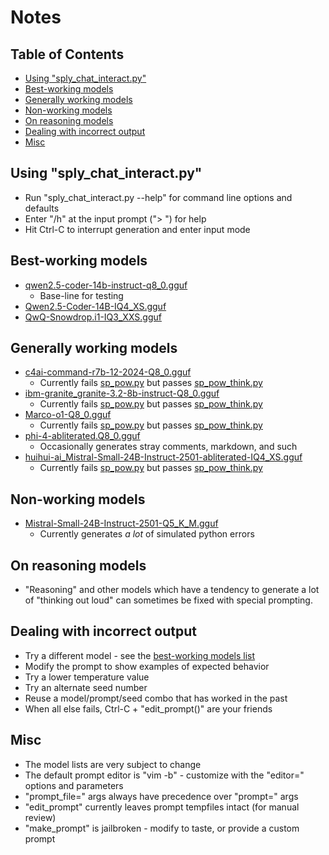 # Notes

## Table of Contents

- [Using "sply_chat_interact.py"](#using-sply_chat_interactpy)
- [Best-working models](#best-working-models)
- [Generally working models](#generally-working-models)
- [Non-working models](#non-working-models)
- [On reasoning models](#on-reasoning-models)
- [Dealing with incorrect output](#dealing-with-incorrect-output)
- [Misc](#misc)

## Using "sply_chat_interact.py"
  * Run "sply_chat_interact.py --help" for command line options and defaults
  * Enter "/h" at the input prompt ("> ") for help
  * Hit Ctrl-C to interrupt generation and enter input mode

## Best-working models
  * [qwen2.5-coder-14b-instruct-q8_0.gguf](https://huggingface.co/Qwen/Qwen2.5-Coder-14B-Instruct-GGUF/blob/main/qwen2.5-coder-14b-instruct-q8_0.gguf)
    - Base-line for testing
  * [Qwen2.5-Coder-14B-IQ4_XS.gguf](https://huggingface.co/bartowski/Qwen2.5-Coder-14B-GGUF/blob/main/Qwen2.5-Coder-14B-IQ4_XS.gguf)
  * [QwQ-Snowdrop.i1-IQ3_XXS.gguf](https://huggingface.co/mradermacher/QwQ-Snowdrop-i1-GGUF/blob/main/QwQ-Snowdrop.i1-IQ3_XXS.gguf)

## Generally working models
  * [c4ai-command-r7b-12-2024-Q8_0.gguf](https://huggingface.co/bartowski/c4ai-command-r7b-12-2024-GGUF/blob/main/c4ai-command-r7b-12-2024-Q8_0.gguf)
    - Currently fails [sp_pow.py](examples/sp_pow.py) but passes [sp_pow_think.py](examples/sp_pow_think.py)
  * [ibm-granite_granite-3.2-8b-instruct-Q8_0.gguf](https://huggingface.co/bartowski/ibm-granite_granite-3.2-8b-instruct-GGUF/blob/main/ibm-granite_granite-3.2-8b-instruct-Q8_0.gguf)
    - Currently fails [sp_pow.py](examples/sp_pow.py) but passes [sp_pow_think.py](examples/sp_pow_think.py)
  * [Marco-o1-Q8_0.gguf](https://huggingface.co/bartowski/Marco-o1-GGUF/blob/main/Marco-o1-Q8_0.gguf)
    - Currently fails [sp_pow.py](examples/sp_pow.py) but passes [sp_pow_think.py](examples/sp_pow_think.py)
  * [phi-4-abliterated.Q8_0.gguf](https://huggingface.co/mradermacher/phi-4-abliterated-GGUF/blob/main/phi-4-abliterated.Q8_0.gguf)
    - Occasionally generates stray comments, markdown, and such
  * [huihui-ai_Mistral-Small-24B-Instruct-2501-abliterated-IQ4_XS.gguf](https://huggingface.co/bartowski/huihui-ai_Mistral-Small-24B-Instruct-2501-abliterated-GGUF/blob/main/huihui-ai_Mistral-Small-24B-Instruct-2501-abliterated-IQ4_XS.gguf)
    - Currently fails [sp_pow.py](examples/sp_pow.py) but passes [sp_pow_think.py](examples/sp_pow_think.py)

## Non-working models
  * [Mistral-Small-24B-Instruct-2501-Q5_K_M.gguf](https://huggingface.co/bartowski/Mistral-Small-24B-Instruct-2501-GGUF/blob/main/Mistral-Small-24B-Instruct-2501-Q5_K_M.gguf)
    - Currently generates _a lot_ of simulated python errors

## On reasoning models
  * "Reasoning" and other models which have a tendency to generate a lot of "thinking out loud" can sometimes be fixed with special prompting.

## Dealing with incorrect output
  * Try a different model - see the [best-working models list](#best-working-models)
  * Modify the prompt to show examples of expected behavior
  * Try a lower temperature value
  * Try an alternate seed number
  * Reuse a model/prompt/seed combo that has worked in the past
  * When all else fails, Ctrl-C + "edit_prompt()" are your friends

## Misc
  * The model lists are very subject to change
  * The default prompt editor is "vim -b" - customize with the "editor=" options and parameters
  * "prompt_file=" args always have precedence over "prompt=" args
  * "edit_prompt" currently leaves prompt tempfiles intact (for manual review)
  * "make_prompt" is jailbroken - modify to taste, or provide a custom prompt

